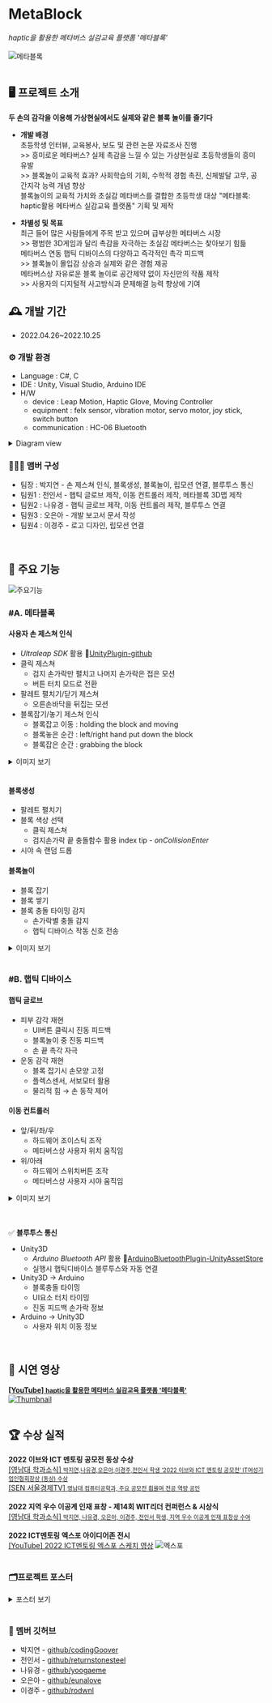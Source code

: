 # MetaBlock 
*haptic을 활용한 메타버스 실감교육 플랫폼 '메타블록'*
<br>
<br>
![메타블록](https://github.com/MetaverseBlocks/MetaBlock/blob/main/images/metablock%20meaning_resize2.jpg)
<br>
<br>

## 🖥️ 프로젝트 소개
**두 손의 감각을 이용해 가상현실에서도 실제와 같은 블록 놀이를 즐기다**
- **개발 배경**
<br>초등학생 인터뷰, 교육봉사, 보도 및 관련 논문 자료조사 진행 
<br>>> 흥미로운 메타버스? 실제 촉감을 느낄 수 있는 가상현실로 초등학생들의 흥미 유발
<br>>> 블록놀이 교육적 효과? 사회학습의 기회, 수학적 경험 촉진, 신체발달 고무, 공간지각 능력 개념 향상
<br>블록놀이의 교육적 가치와 초실감 메타버스를 결합한 초등학생 대상 "메타블록: haptic활용 메타버스 실감교육 플랫폼" 기획 및 제작 

- **차별성 및 목표**
<br>최근 들어 많은 사람들에게 주목 받고 있으며 급부상한 메타버스 시장
<br>>> 평범한 3D게임과 달리 촉감을 자극하는 초실감 메타버스는 찾아보기 힘듦 
<br>메타버스 연동 햅틱 디바이스의 다양하고 즉각적인 촉각 피드백
<br>>> 블록놀이 몰입감 상승과 실제와 같은 경험 제공
<br>메타버스상 자유로운 블록 놀이로 공간제약 없이 자신만의 작품 제작
<br>>> 사용자의 디지털적 사고방식과 문제해결 능력 향상에 기여

## 🕰️ 개발 기간
* 2022.04.26~2022.10.25

### ⚙️ 개발 환경
- Language : C#, C
- IDE : Unity, Visual Studio, Arduino IDE
- H/W 
    - device : Leap Motion, Haptic Glove, Moving Controller
    - equipment : felx sensor, vibration motor, servo motor, joy stick, switch button 
    - communication : HC-06 Bluetooth
<details>
<summary>Diagram view</summary>

![구성도](https://github.com/MetaverseBlocks/MetaBlock/blob/main/images/system.png)

</details>

### 🧑‍🤝‍🧑 맴버 구성
 - 팀장  : 박지연 - 손 제스쳐 인식, 블록생성,  블록놀이, 립모션 연결, 블루투스 통신
 - 팀원1 : 전인서 - 햅틱 글로브 제작, 이동 컨트롤러 제작, 메타블록 3D맵 제작
 - 팀원2 : 나유경 - 햅틱 글로브 제작, 이동 컨트롤러 제작, 블루투스 연결  
 - 팀원3 : 오은아 - 개발 보고서 문서 작성
 - 팀원4 : 이경주 - 로고 디자인, 립모션 연결 
<br>


## 📌 주요 기능
![주요기능](https://github.com/MetaverseBlocks/MetaBlock/blob/main/images/main%20function.gif)
<br>

### **#A. 메타블록**
#### 사용자 손 제스쳐 인식 
- *Ultraleap SDK* 활용 🔗[UnityPlugin-github](https://github.com/ultraleap/UnityPlugin) 
- 클릭 제스쳐
    - 검지 손가락만 펼치고 나머지 손가락은 접은 모션
    - 버튼 터치 모드로 전환
- 팔레트 펼치기/닫기 제스쳐
    - 오른손바닥을 뒤집는 모션
- 블록잡기/놓기 제스쳐 인식
    - 블록잡고 이동 : holding the block and moving
    - 블록놓은 순간 : left/right hand put down the block
    - 블록잡은 순간 : grabbing the block
<details>
<summary>이미지 보기</summary>
  
![프로젝트#1](https://github.com/MetaverseBlocks/MetaBlock/blob/main/images/%ED%94%84%EB%A1%9C%EC%A0%9D%ED%8A%B81%EB%B2%88%EC%82%AC%EC%A7%84.png)
  
</details>
<br>

#### 블록생성
- 팔레트 펼치기
- 블록 색상 선택
    - 클릭 제스쳐
    - 검지손가락 끝 충돌함수 활용 index tip - *onCollisionEnter* 
- 시야 속 랜덤 드롭
  
#### 블록놀이
- 블록 잡기
- 블록 쌓기
- 블록 충돌 타이밍 감지
    - 손가락별 충돌 감지
    - 햅틱 디바이스 작동 신호 전송
<details>
<summary>이미지 보기</summary>
  
![프로젝트#2](https://github.com/MetaverseBlocks/MetaBlock/blob/main/images/%ED%94%84%EB%A1%9C%EC%A0%9D%ED%8A%B82%EB%B2%88%EC%82%AC%EC%A7%84.png)
  
</details>

<br>

### **#B. 햅틱 디바이스**
#### 햅틱 글로브
- 피부 감각 재현
    - UI버튼 클릭시 진동 피드백
    - 블록놀이 중 진동 피드백 
    - 손 끝 촉각 자극
- 운동 감각 재현
    - 블록 잡기시 손모양 고정  
    - 플렉스센서, 서보모터 활용
    - 물리적 힘 → 손 동작 제어

#### 이동 컨트롤러
-  앞/뒤/좌/우 
    - 하드웨어 조이스틱 조작
    - 메타버스상 사용자 위치 움직임
- 위/아래
    - 하드웨어 스위치버튼 조작
    - 메타버스상 사용자 시야 움직임
<details>
<summary>이미지 보기</summary>
  
![프로젝트#3](https://github.com/MetaverseBlocks/MetaBlock/blob/main/images/%ED%94%84%EB%A1%9C%EC%A0%9D%ED%8A%B83%EB%B2%88%EC%82%AC%EC%A7%84.png)
  
</details>
<br>
<br>

✅ **블루투스 통신**
- Unity3D
    - *Arduino Bluetooth API* 활용 🔗[ArduinoBluetoothPlugin-UnityAssetStore](https://assetstore.unity.com/packages/tools/input-management/arduino-bluetooth-plugin-98960)
    - 실행시 햅틱디바이스 블루투스와 자동 연결 
 - Unity3D → Arduino
    - 블록충돌 타이밍
    - UI요소 터치 타이밍
    - 진동 피드백 손가락 정보
- Arduino → Unity3D
    - 사용자 위치 이동 정보
<br>


## 🎥 시연 영상

[**[YouTube] <span style="font-size:89%">haptic을 활용한 메타버스 실감교육 플랫폼 '메타블록' </span>**](https://www.youtube.com/watch?v=PJec90oPHjQ)
<br>
[![Thumbnail](https://github.com/MetaverseBlocks/MetaBlock/blob/main/images/metablock%20intro.gif)](https://www.youtube.com/watch?v=PJec90oPHjQ)
<br>
<br>


## 🏆 수상 실적
**2022 이브와 ICT 멘토링 공모전 동상 수상**
<br>
[[영남대 학과소식] <span style="font-size:80%">박지연,나유경,오은아,이경주,전인서 학생 ‘2022 이브와 ICT 멘토링 공모전’ IT여성기업인협회장상 (동상) 수상</span>](https://www.yu.ac.kr/cse/community/news.do?mode=view&articleNo=5372806&article.offset=0&articleLimit=10)
<br>
[[SEN 서울경제TV] <span style="font-size:80%">영남대 컴퓨터공학과, 주요 공모전 휩쓸며 전공 역량 공인</span>](https://m.sentv.co.kr/news/view/648671)
<br>
<br>
**2022 지역 우수 이공계 인재 표창 - 제14회 WIT리더 컨퍼런스 & 시상식**
<br>
[[영남대 학과소식] <span style="font-size:80%">박지연, 나유경, 오은아, 이경주, 전인서 학생, 지역 우수 이공계 인재 표창상 수여</span>](https://www.yu.ac.kr/cse/community/news.do?mode=view&articleNo=5372791&article.offset=0&articleLimit=10)
<br>
<br>
**2022 ICT멘토링 엑스포 아이디어존 전시**
<br>
[[YouTube] 2022 ICT멘토링 엑스포 스케치 영상](https://www.youtube.com/watch?v=JyVylUfShgc)
![엑스포](https://github.com/MetaverseBlocks/MetaBlock/blob/main/images/%EC%97%91%EC%8A%A4%ED%8F%AC%EC%82%AC%EC%A7%84.png) 
<br>
<br>

### 🗂️프로젝트 포스터
<details>
<summary>포스터 보기</summary>
  
![포스터](https://github.com/MetaverseBlocks/MetaBlock/blob/main/images/metablock%20poster.jpg)
  
</details>
<br>

### 🔗 멤버 깃허브
 - 박지연 - [github/codingGoover](https://github.com/codingGoover)
 - 전인서 - [github/returnstonesteel](https://github.com/returnstonesteel)
 - 나유경 - [github/yoogaeme](https://github.com/yoogaeme)
 - 오은아 - [github/eunalove](https://github.com/eunalove)
 - 이경주 - [github/rodwnl](https://github.com/rodwnl)

